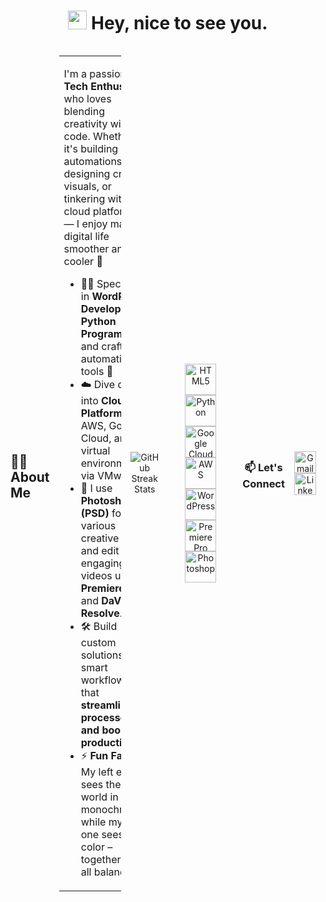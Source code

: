 <h1 align="center">
  <img src="https://emojis.slackmojis.com/emojis/images/1531849430/4246/blob-sunglasses.gif?1531849430" width="30"/>
  Hey, nice to see you.
</h1>

<div style="display: flex; align-items: center; gap: 15px;">

## 👨‍💻 About Me

<table>
  <tr>
    <td width="80%">
      <p>I'm a passionate <strong>Tech Enthusiast</strong> who loves blending creativity with code. Whether it's building smart automations, designing crisp visuals, or tinkering with cloud platforms — I enjoy making digital life smoother and cooler 🚀</p>
      <ul>
        <li>🧑‍💻 Specialize in <strong>WordPress Development</strong>, <strong>Python Programming</strong>, and crafting automation tools 🤖</li>
        <li>☁️ Dive deep into <strong>Cloud Platforms</strong> like AWS, Google Cloud, and virtual environments via VMware.</li>
        <li>🎨 I use <strong>Photoshop (PSD)</strong> for various creative tasks and edit engaging videos using <strong>Premiere Pro</strong> and <strong>DaVinci Resolve</strong>.</li>
        <li>🛠️ Build custom solutions and smart workflows that <strong>streamline processes and boost productivity.</strong></li>
        <li>⚡ <strong>Fun Fact:</strong> My left eye sees the world in monochrome while my right one sees full color – together, it’s all balanced. </li>
      </ul>
    </td>
    <td align="center" width="50%">
      <img src="https://media.giphy.com/media/SWoSkN6DxTszqIKEqv/giphy.gif" alt="Coder GIF" width="300"/>
    </td>
  </tr>
</table>




<p align="center">
  <img src="https://nirzak-streak-stats.vercel.app/?user=ihamxaafzal&theme=aura_dark&hide_border=false" alt="GitHub Streak Stats"/>
</p>

---


<p align="center">
  <img src="https://cdn.jsdelivr.net/gh/devicons/devicon/icons/html5/html5-plain-wordmark.svg" height="50" alt="HTML5"/>
  <img src="https://cdn.jsdelivr.net/gh/devicons/devicon/icons/python/python-original-wordmark.svg" height="50" alt="Python"/>
  <img src="https://cdn.jsdelivr.net/gh/devicons/devicon/icons/googlecloud/googlecloud-original.svg" height="50" alt="Google Cloud"/>
  <img src="https://cdn.jsdelivr.net/gh/devicons/devicon/icons/amazonwebservices/amazonwebservices-plain-wordmark.svg" height="50" alt="AWS"/>
  <img src="https://cdn.jsdelivr.net/gh/devicons/devicon/icons/wordpress/wordpress-original.svg" height="50" alt="WordPress"/>
  <img src="https://cdn.jsdelivr.net/gh/devicons/devicon/icons/premierepro/premierepro-original.svg" height="50" alt="Premiere Pro"/>
  <img src="https://cdn.jsdelivr.net/gh/devicons/devicon/icons/photoshop/photoshop-plain.svg" height="50" alt="Photoshop"/>
</p>

---

<h3 align="center">📫 Let's Connect</h3>
<p align="center">
  <a href="mailto:mhamzaafzal785@gmail.com" target="_blank">
    <img src="https://img.shields.io/static/v1?message=Gmail&logo=gmail&label=&color=D14836&logoColor=white&labelColor=&style=for-the-badge" height="35" alt="Gmail"/>
  </a>
  <a href="https://www.linkedin.com/in/iammhamzaafzal/" target="_blank">
    <img src="https://img.shields.io/static/v1?message=LinkedIn&logo=linkedin&label=&color=0077B5&logoColor=white&labelColor=&style=for-the-badge" height="35" alt="LinkedIn"/>
  </a>
</p>

---
